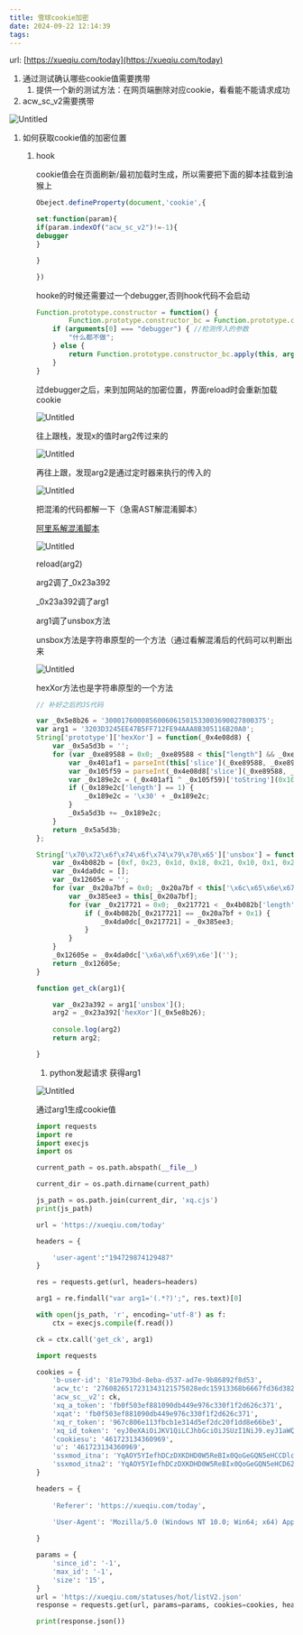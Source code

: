```yaml
---
title: 雪球cookie加密
date: 2024-09-22 12:14:39
tags:
---
```


url: [https://xueqiu.com/today](https://xueqiu.com/today)

1. 通过测试确认哪些cookie值需要携带
    1. 提供一个新的测试方法：在网页端删除对应cookie，看看能不能请求成功
2. acw_sc_v2需要携带

![Untitled](Untitled.png)

1. 如何获取cookie值的加密位置
    1. hook
        
        cookie值会在页面刷新/最初加载时生成，所以需要把下面的脚本挂载到油猴上
        
        ```jsx
        Obeject.defineProperty(document,'cookie',{
        
        set:function(param){
        if(param.indexOf("acw_sc_v2")!=-1){
        debugger
        }
        
        }
        
        })
        ```
        
        hooke的时候还需要过一个debugger,否则hook代码不会启动
        
        ```jsx
        Function.prototype.constructor = function() {
        		Function.prototype.constructor_bc = Function.prototype.constructor
            if (arguments[0] === "debugger") { //检测传入的参数
                "什么都不做";
            } else {
                return Function.prototype.constructor_bc.apply(this, arguments);
            }
        }
        ```
        
        过debugger之后，来到加网站的加密位置，界面reload时会重新加载cookie
        
        ![Untitled](Untitled%201.png)
        
        往上跟栈，发现x的值时arg2传过来的
        
        ![Untitled](Untitled%202.png)
        
        再往上跟，发现arg2是通过定时器来执行的传入的
        
        ![Untitled](Untitled%203.png)
        
        把混淆的代码都解一下（急需AST解混淆脚本）
        
        [阿里系解混淆脚本](https://www.notion.so/da07be939aa040f78fa39a3c5660b51a?pvs=21)
        
        ![Untitled](Untitled%204.png)
        
        reload(arg2)
        
        arg2调了_0x23a392
        
        _0x23a392调了arg1
        
        arg1调了unsbox方法
        
        unsbox方法是字符串原型的一个方法（通过看解混淆后的代码可以判断出来
        
        ![Untitled](Untitled%205.png)
        
        hexXor方法也是字符串原型的一个方法
        
        ```jsx
        // 补好之后的JS代码
        
        var _0x5e8b26 = '3000176000856006061501533003690027800375';
        var arg1 = '3203D3245EE47B5FF712FE94AAA8B305116B20A0';
        String['prototype']['hexXor'] = function(_0x4e08d8) {
            var _0x5a5d3b = '';
            for (var _0xe89588 = 0x0; _0xe89588 < this["length"] && _0xe89588 < _0x4e08d8['length']; _0xe89588 += 2) {
                var _0x401af1 = parseInt(this['slice'](_0xe89588, _0xe89588 + 0x2), 0x10);
                var _0x105f59 = parseInt(_0x4e08d8['slice'](_0xe89588, _0xe89588 + 0x2), 0x10);
                var _0x189e2c = (_0x401af1 ^ _0x105f59)['toString'](0x10);
                if (_0x189e2c['length'] == 1) {
                    _0x189e2c = '\x30' + _0x189e2c;
                }
                _0x5a5d3b += _0x189e2c;
            }
            return _0x5a5d3b;
        };
        
        String['\x70\x72\x6f\x74\x6f\x74\x79\x70\x65']['unsbox'] = function() {
            var _0x4b082b = [0xf, 0x23, 0x1d, 0x18, 0x21, 0x10, 0x1, 0x26, 0xa, 0x9, 0x13, 0x1f, 0x28, 0x1b, 0x16, 0x17, 0x19, 0xd, 0x6, 0xb, 0x27, 0x12, 0x14, 0x8, 0xe, 0x15, 0x20, 0x1a, 0x2, 0x1e, 0x7, 0x4, 0x11, 0x5, 0x3, 0x1c, 0x22, 0x25, 0xc, 0x24];
            var _0x4da0dc = [];
            var _0x12605e = '';
            for (var _0x20a7bf = 0x0; _0x20a7bf < this['\x6c\x65\x6e\x67\x74\x68']; _0x20a7bf++) {
                var _0x385ee3 = this[_0x20a7bf];
                for (var _0x217721 = 0x0; _0x217721 < _0x4b082b['length']; _0x217721++) {
                    if (_0x4b082b[_0x217721] == _0x20a7bf + 0x1) {
                        _0x4da0dc[_0x217721] = _0x385ee3;
                    }
                }
            }
            _0x12605e = _0x4da0dc['\x6a\x6f\x69\x6e']('');
            return _0x12605e;
        }
        
        function get_ck(arg1){
        
            var _0x23a392 = arg1['unsbox']();
            arg2 = _0x23a392['hexXor'](_0x5e8b26);
            
            console.log(arg2)
            return arg2;
        
        }
        
        ```
        
        1. python发起请求  获得arg1
        
        ![Untitled](Untitled%206.png)
        
        通过arg1生成cookie值
        
        ```python
        import requests
        import re
        import execjs
        import os
        
        current_path = os.path.abspath(__file__)
        
        current_dir = os.path.dirname(current_path)
        
        js_path = os.path.join(current_dir, 'xq.cjs')
        print(js_path)
        
        url = 'https://xueqiu.com/today'
        
        headers = {
        
            'user-agent':"194729874129487"
        }
        
        res = requests.get(url, headers=headers)
        
        arg1 = re.findall("var arg1='(.*?)';", res.text)[0]
        
        with open(js_path, 'r', encoding='utf-8') as f:
            ctx = execjs.compile(f.read())
        
        ck = ctx.call('get_ck', arg1)
        
        import requests
        
        cookies = {
            'b-user-id': '81e793bd-8eba-d537-ad7e-9b86892f8d53',
            'acw_tc': '2760826517231343121575028edc15913368b6667fd36d3826ba3162d3adca',
            'acw_sc__v2': ck,
            'xq_a_token': 'fb0f503ef881090db449e976c330f1f2d626c371',
            'xqat': 'fb0f503ef881090db449e976c330f1f2d626c371',
            'xq_r_token': '967c806e113fbcb1e314d5ef2dc20f1dd8e66be3',
            'xq_id_token': 'eyJ0eXAiOiJKV1QiLCJhbGciOiJSUzI1NiJ9.eyJ1aWQiOi0xLCJpc3MiOiJ1YyIsImV4cCI6MTcyNTMyNDc3NSwiY3RtIjoxNzIzMTM0MzQyMDA5LCJjaWQiOiJkOWQwbjRBWnVwIn0.geBE60BcOiymCogPQKc3x8HxNzZX8uf5rXGtnXlAICNOGXvssRikfvxpWgV57cENxD1X6zYjMfR2VvxD5VQT7P4lCo-m5WICmstSvd8_a7D-DWDzz6nZMHA8TXCLE6NzWujeJe24iRydaDI_fKFyaAY3A--EWne8nait1gBa2PNHa3BD_RDL6_mf6Te2p7WQ8MRWMCVFNTfZgFC-x4r5cigWW283nTtPcm7SKPpGRHxott4BUfCGOddJYqzFJ__7HVsZZO1FeVY0GQe4hqjw-0zRwgfPwOldiqogqLtMIUYaoluHnYEhi0T2YZe4b5XruVy2gSHBPVTvWbkqS40AVg',
            'cookiesu': '461723134360969',
            'u': '461723134360969',
            'ssxmod_itna': 'YqAOY5YIefhDCzDXKDHD0W5ReBIx0QoGeGQN5eHCCDlcYxA5D8D6DQeGTbciLqHK0B4qK6K4+uxGXUlBbdi1D7TdPo8xZveDHxY=DUx8T+=D435GwD0eG+DD4DWRx03DoxGYMIx0RMSg6ykExiOD7eDXxGCDQKhXxGWDiPD7ZI3T12kbSpCHDDzHY8iNx4DElKzzEYhQ4D1GGy4XxG1DQ5Ds2DU84DCgUMP/hHjd78dEhY+DCKDjZA1G27PRxAzIO3PenbxblueK=b4AA4YTrD5vv0WN10xTo25p00D1DT4zuRPDDc3LmGDD',
            'ssxmod_itna2': 'YqAOY5YIefhDCzDXKDHD0W5ReBIx0QoGeGQN5eHCD62zx05d072DLxY9pD==',
        }
        
        headers = {
           
            'Referer': 'https://xueqiu.com/today',
          
            'User-Agent': 'Mozilla/5.0 (Windows NT 10.0; Win64; x64) AppleWebKit/537.36 (KHTML, like Gecko) Chrome/127.0.0.0 Safari/537.36',
        
        }
        
        params = {
            'since_id': '-1',
            'max_id': '-1',
            'size': '15',
        }
        url = 'https://xueqiu.com/statuses/hot/listV2.json'
        response = requests.get(url, params=params, cookies=cookies, headers=headers)
        
        print(response.json())
        ```